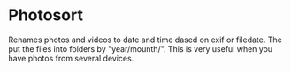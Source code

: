 # Photosort
Renames photos and videos to date and time dased on exif or filedate. The put the files into folders by "year/mounth/". This is very useful when you have photos from several devices.
